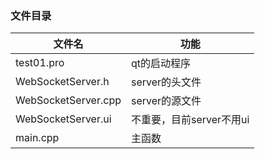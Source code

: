### 文件目录
| 文件名          |                   功能 |
| -------------- | ---------------------- |
| test01.pro             | qt的启动程序  |
| WebSocketServer.h      | server的头文件 |
| WebSocketServer.cpp    | server的源文件 |
| WebSocketServer.ui     | 不重要，目前server不用ui  |
| main.cpp               | 主函数 |
